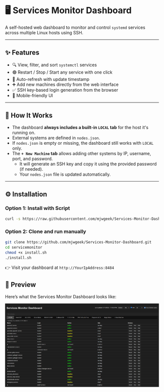 # 🖥️ Services Monitor Dashboard

A self-hosted web dashboard to monitor and control `systemd` services across multiple Linux hosts using SSH.

---

## ✨ Features

- 🔍 View, filter, and sort `systemctl` services
- 🟢 Restart / Stop / Start any service with one click
- 🔁 Auto-refresh with update timestamp
- ➕ Add new machines directly from the web interface
- ✅ SSH key-based login generation from the browser
- 📱 Mobile-friendly UI

---

## 🧠 How It Works

- The dashboard **always includes a built-in `LOCAL` tab** for the host it's running on.
- External systems are defined in `nodes.json`.
- If `nodes.json` is empty or missing, the dashboard still works with `LOCAL` only.
- The **`+ New Machine` tab** allows adding other systems by IP, username, port, and password.
    - It will generate an SSH key and copy it using the provided password (if needed).
    - Your `nodes.json` file is updated automatically.

---

## ⚙️ Installation

### Option 1: Install with Script

```bash
curl -s https://raw.githubusercontent.com/mjwgeek/Services-Monitor-Dashboard/main/install.sh | bash
```
### Option 2: Clone and run manually

```bash
git clone https://github.com/mjwgeek/Services-Monitor-Dashboard.git
cd servicemonitor
chmod +x install.sh
./install.sh
```

👉 Visit your dashboard at `http://YourIpAddress:8484`

## 📸 Preview

Here’s what the Services Monitor Dashboard looks like:

![Dashboard Preview](assets/dash.jpg)
